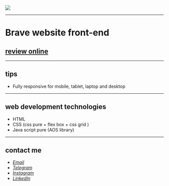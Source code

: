 <div>
  <img src="https://user-images.githubusercontent.com/122552232/212492918-54cfc648-3d02-45c7-8f19-1f9936e33e5d.png">
</div>

---
# Brave website front-end
## [review online](https://javadevbh.github.io/brave/)
---
## tips
* Fully responsive for mobile, tablet, laptop and desktop
---
## web development technologies
* HTML
* CSS (css pure + flex box + css grid )
* Java script pure (AOS library)
---
## contact me
* *[Email](mailto:javadev14bh@gmail.com)*
* *[Telegram](https://t.me/LjvdL/)*
* *[Instagram](https://instagram.com/jvd_bh/)*
* *[LinkedIn](https://www.linkedin.com/in/javad-bahrami-79b349259/)*
